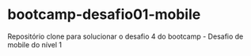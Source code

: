 # bootcamp-desafio01-mobile
Repositório clone para solucionar o desafio 4 do bootcamp - Desafio de mobile do nível 1

